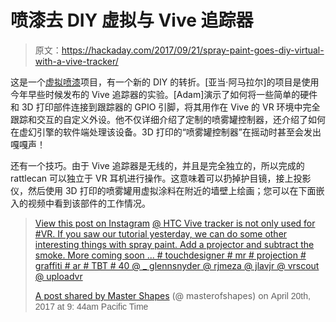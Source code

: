 # 喷漆去 DIY 虚拟与 Vive 追踪器

> 原文：<https://hackaday.com/2017/09/21/spray-paint-goes-diy-virtual-with-a-vive-tracker/>

这是一个[虚拟喷漆](https://masterofshapes.com/thelab/spray-paint-in-vr-with-vive-tracker/)项目，有一个新的 DIY 的转折。[亚当·阿马拉尔]的项目是使用今年早些时候发布的 Vive 追踪器的实验。[Adam]演示了如何将一些简单的硬件和 3D 打印部件连接到跟踪器的 GPIO 引脚，将其用作在 Vive 的 VR 环境中完全跟踪和交互的自定义外设。他不仅详细介绍了定制的喷雾罐控制器，还介绍了如何在虚幻引擎的软件端处理该设备。3D 打印的“喷雾罐控制器”在摇动时甚至会发出嘎嘎声！

还有一个技巧。由于 Vive 追踪器是无线的，并且是完全独立的，所以完成的 rattlecan 可以独立于 VR 耳机进行操作。这意味着可以扔掉护目镜，接上投影仪，然后使用 3D 打印的喷雾罐用虚拟涂料在附近的墙壁上绘画；您可以在下面嵌入的视频中看到该部件的工作情况。

> [](https://www.instagram.com/p/BTHURIygrhD/?utm_source=ig_embed&utm_campaign=loading)[](https://www.instagram.com/p/BTHURIygrhD/?utm_source=ig_embed&utm_campaign=loading)[](https://www.instagram.com/p/BTHURIygrhD/?utm_source=ig_embed&utm_campaign=loading)[](https://www.instagram.com/p/BTHURIygrhD/?utm_source=ig_embed&utm_campaign=loading)[View this post on Instagram](https://www.instagram.com/p/BTHURIygrhD/?utm_source=ig_embed&utm_campaign=loading)[](https://www.instagram.com/p/BTHURIygrhD/?utm_source=ig_embed&utm_campaign=loading)[](https://www.instagram.com/p/BTHURIygrhD/?utm_source=ig_embed&utm_campaign=loading)[](https://www.instagram.com/p/BTHURIygrhD/?utm_source=ig_embed&utm_campaign=loading)[](https://www.instagram.com/p/BTHURIygrhD/?utm_source=ig_embed&utm_campaign=loading)[](https://www.instagram.com/p/BTHURIygrhD/?utm_source=ig_embed&utm_campaign=loading)[](https://www.instagram.com/p/BTHURIygrhD/?utm_source=ig_embed&utm_campaign=loading)[](https://www.instagram.com/p/BTHURIygrhD/?utm_source=ig_embed&utm_campaign=loading)[](https://www.instagram.com/p/BTHURIygrhD/?utm_source=ig_embed&utm_campaign=loading) [@ HTC Vive tracker is not only used for #VR. If you saw our tutorial yesterday, we can do some other interesting things with spray paint. Add a projector and subtract the smoke. More coming soon ... # touchdesigner # mr # projection # graffiti # ar # TBT # 40 @ _ glennsnyder @ rjmeza @ jlavjr @ vrscout @ uploadvr](https://www.instagram.com/p/BTHURIygrhD/?utm_source=ig_embed&utm_campaign=loading) 
> 
> [](https://www.instagram.com/p/BTHURIygrhD/?utm_source=ig_embed&utm_campaign=loading)[A post shared by Master Shapes](https://www.instagram.com/masterofshapes/?utm_source=ig_embed&utm_campaign=loading) (@ masterofshapes) on <time style=" font-family:Arial,sans-serif; font-size:14px; line-height:17px;" datetime="2017-04-20T16:44:31+00:00">April 20th, 2017 at 9: 44am Pacific Time</time>